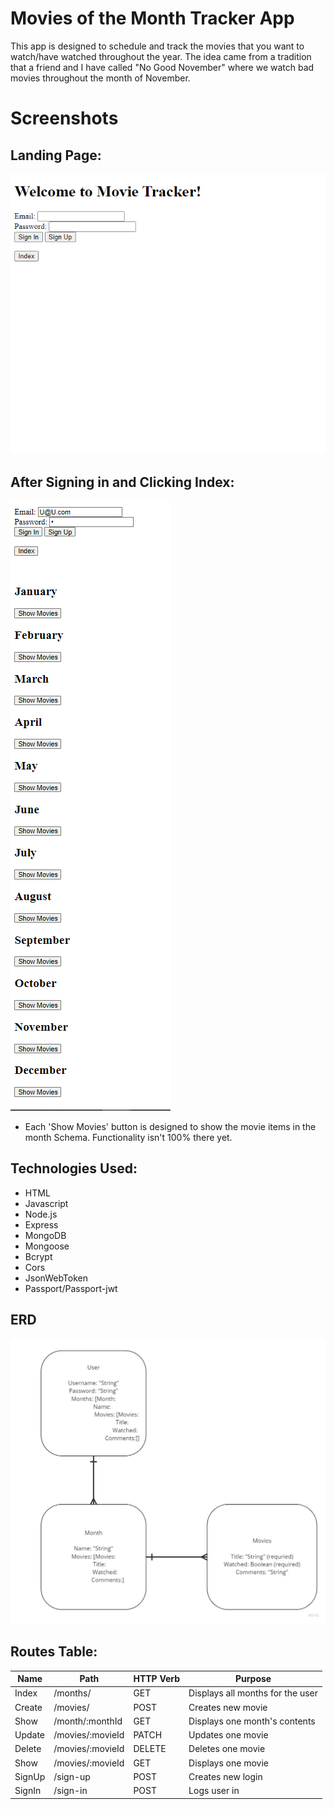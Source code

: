 # Movies of the Month Tracker App
This app is designed to schedule and track the movies that you want to watch/have watched throughout the year.
The idea came from a tradition that a friend and I have called "No Good November" where we watch bad movies throughout the month of November.
# Screenshots
## Landing Page:
![](./screenshots/landingpage.png)
## After Signing in and Clicking Index:
![](./screenshots/afterindex.png)
- Each 'Show Movies' button is designed to show the movie items in the month Schema. Functionality isn't 100% there yet.
## Technologies Used:
- HTML
- Javascript
- Node.js
- Express
- MongoDB
- Mongoose
- Bcrypt
- Cors
- JsonWebToken
- Passport/Passport-jwt
## ERD
![](./wireframe/Movie%20Tracker%20Wireframe%20(3).jpg)
## Routes Table: 

| Name        | Path                             |HTTP Verb    |Purpose             |
| ----------- | -------------------------------- | ----------- | ------------------ |
| Index       | /months/                        |GET          |Displays all months for the user|
| Create      | /movies/                        |POST         |Creates new movie  |
| Show        | /month/:monthId               |GET          |Displays one month's contents |
| Update      | /movies/:movieId               |PATCH        |Updates one movie  |
| Delete      | /movies/:movieId               |DELETE       |Deletes one movie  |
| Show        | /movies/:movieId               |GET          |Displays one movie |
| SignUp      | /sign-up                         |POST         |Creates new login   |
| SignIn      | /sign-in                         |POST         |Logs user in        |
